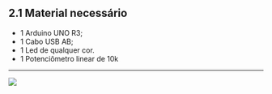 ## 2.1 Material necessário
-   1 Arduino UNO R3;
-   1 Cabo USB AB;
-   1 Led de qualquer cor.
-   1 Potenciômetro linear de 10k

---

<a  href="https://github.com/GiganteDev/Arduino-LED/blob/main/src/2-Ambiente/2-Diagrama-de-ligacao.md"><img  src="https://img.shields.io/badge/%E2%9E%94%20-Continuar-fff"/></a>
